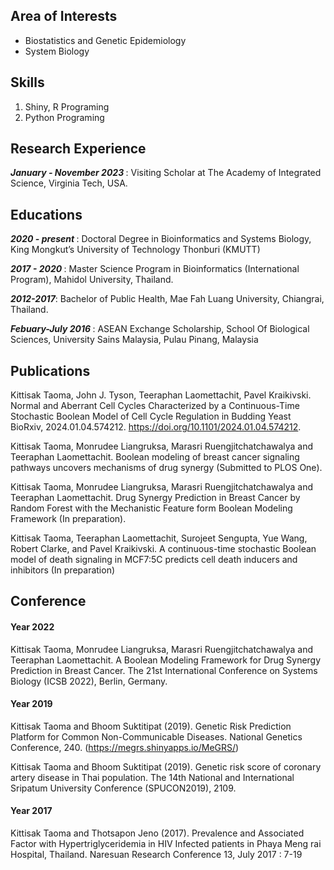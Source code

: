 ## Area of Interests
 - Biostatistics and Genetic Epidemiology
 - System Biology

## Skills
1. Shiny, R Programing
2. Python Programing

## Research Experience
<strong><em> January - November 2023 </em></strong>: Visiting Scholar at The Academy of Integrated Science, Virginia Tech, USA.


## Educations

<strong><em>2020 - present  </em></strong>: Doctoral Degree in Bioinformatics and Systems Biology, King Mongkut’s University of Technology Thonburi (KMUTT)

<strong><em>2017 - 2020 </em></strong>: Master Science Program in Bioinformatics (International Program), Mahidol University, Thailand.

<strong><em>2012-2017</em></strong>: Bachelor of Public Health, Mae Fah Luang University, Chiangrai, Thailand.

<strong><em>Febuary-July 2016 </em></strong>: ASEAN Exchange Scholarship, School Of Biological Sciences, University Sains Malaysia, Pulau Pinang, Malaysia

## Publications

Kittisak Taoma, John J. Tyson, Teeraphan Laomettachit, Pavel Kraikivski. Normal and Aberrant Cell Cycles Characterized by a Continuous-Time Stochastic Boolean Model of Cell Cycle Regulation in Budding Yeast BioRxiv, 2024.01.04.574212. https://doi.org/10.1101/2024.01.04.574212.

Kittisak Taoma, Monrudee Liangruksa, Marasri Ruengjitchatchawalya and Teeraphan Laomettachit. Boolean modeling of breast cancer signaling pathways uncovers mechanisms of drug synergy (Submitted to PLOS One).

Kittisak Taoma, Monrudee Liangruksa, Marasri Ruengjitchatchawalya and Teeraphan Laomettachit. Drug Synergy Prediction in Breast Cancer by Random Forest with the Mechanistic Feature form Boolean Modeling Framework (In preparation).

Kittisak Taoma, Teeraphan Laomettachit, Surojeet Sengupta, Yue Wang, Robert
Clarke, and Pavel Kraikivski. A continuous-time stochastic Boolean model of death signaling in MCF7:5C predicts cell death inducers and inhibitors (In preparation)


## Conference 

#### Year 2022 <br>
Kittisak Taoma, Monrudee Liangruksa, Marasri Ruengjitchatchawalya and Teeraphan Laomettachit. A Boolean Modeling Framework for Drug Synergy Prediction in Breast Cancer. The 21st International Conference on Systems Biology (ICSB 2022), Berlin, Germany.

#### Year 2019 <br>
Kittisak Taoma and Bhoom Suktitipat (2019). Genetic Risk Prediction Platform for Common Non-Communicable Diseases. National Genetics Conference, 240. (https://megrs.shinyapps.io/MeGRS/) <br>

Kittisak Taoma and Bhoom Suktitipat (2019). Genetic risk score of coronary artery disease in Thai population. The 14th National and International Sripatum University Conference (SPUCON2019), 2109. 

#### Year 2017 <br>
Kittisak Taoma and Thotsapon Jeno (2017). Prevalence and Associated Factor with Hypertriglyceridemia in HIV Infected patients in Phaya Meng rai Hospital, Thailand. Naresuan Research Conference 13, July 2017 : 7-19


